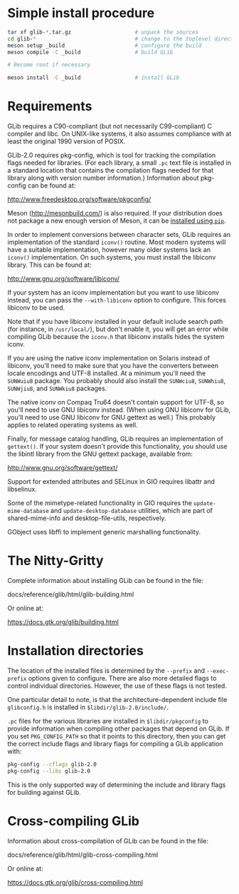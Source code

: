 Simple install procedure
========================

```sh
tar xf glib-*.tar.gz                    # unpack the sources
cd glib-*                               # change to the toplevel directory
meson setup _build                      # configure the build
meson compile -C _build                 # build GLib

# Become root if necessary

meson install -C _build                 # install GLib
```

Requirements
============

GLib requires a C90-compliant (but not necessarily C99-compliant) C
compiler and libc. On UNIX-like systems, it also assumes compliance
with at least the original 1990 version of POSIX.

GLib-2.0 requires pkg-config, which is tool for tracking the
compilation flags needed for libraries. (For each library, a small `.pc`
text file is installed in a standard location that contains the
compilation flags needed for that library along with version number
information.) Information about pkg-config can be found at:

  http://www.freedesktop.org/software/pkgconfig/

Meson (http://mesonbuild.com/) is also required. If your distribution does not
package a new enough version of Meson, it can be [installed using
`pip`](https://mesonbuild.com/Getting-meson.html#installing-meson-with-pip).

In order to implement conversions between character sets,
GLib requires an implementation of the standard `iconv()` routine.
Most modern systems will have a suitable implementation, however
many older systems lack an `iconv()` implementation. On such systems,
you must install the libiconv library. This can be found at:

 http://www.gnu.org/software/libiconv/

If your system has an iconv implementation but you want to use
libiconv instead, you can pass the `--with-libiconv` option to
configure. This forces libiconv to be used.

Note that if you have libiconv installed in your default include
search path (for instance, in `/usr/local/`), but don't enable
it, you will get an error while compiling GLib because the
`iconv.h` that libiconv installs hides the system iconv.

If you are using the native iconv implementation on Solaris
instead of libiconv, you'll need to make sure that you have
the converters between locale encodings and UTF-8 installed.
At a minimum you'll need the `SUNWuiu8` package. You probably
should also install the `SUNWciu8`, `SUNWhiu8`, `SUNWjiu8`, and
`SUNWkiu8` packages.

The native iconv on Compaq Tru64 doesn't contain support for
UTF-8, so you'll need to use GNU libiconv instead. (When
using GNU libiconv for GLib, you'll need to use GNU libiconv
for GNU gettext as well.) This probably applies to related
operating systems as well.

Finally, for message catalog handling, GLib requires an implementation
of `gettext()`. If your system doesn't provide this functionality,
you should use the libintl library from the GNU gettext package,
available from:

 http://www.gnu.org/software/gettext/

Support for extended attributes and SELinux in GIO requires
libattr and libselinux.

Some of the mimetype-related functionality in GIO requires the
`update-mime-database` and `update-desktop-database` utilities, which
are part of shared-mime-info and desktop-file-utils, respectively.

GObject uses libffi to implement generic marshalling functionality.

The Nitty-Gritty
================

Complete information about installing GLib can be found
in the file:

 docs/reference/glib/html/glib-building.html

Or online at:

 https://docs.gtk.org/glib/building.html


Installation directories
========================

The location of the installed files is determined by the `--prefix`
and `--exec-prefix` options given to configure. There are also more
detailed flags to control individual directories. However, the
use of these flags is not tested.

One particular detail to note, is that the architecture-dependent
include file `glibconfig.h` is installed in `$libdir/glib-2.0/include/`.

`.pc` files for the various libraries are installed in
`$libdir/pkgconfig` to provide information when compiling
other packages that depend on GLib. If you set `PKG_CONFIG_PATH`
so that it points to this directory, then you can get the
correct include flags and library flags for compiling a GLib
application with:

```sh
pkg-config --cflags glib-2.0
pkg-config --libs glib-2.0
```

This is the only supported way of determining the include and library flags
for building against GLib.


Cross-compiling GLib
====================

Information about cross-compilation of GLib can be found
in the file:

 docs/reference/glib/html/glib-cross-compiling.html

Or online at:

 https://docs.gtk.org/glib/cross-compiling.html
